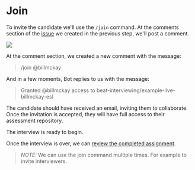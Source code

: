 # Join

To invite the candidate we'll use the `/join` command. At the comments section 
of the [issue](https://github.com/beat-interviewing/example-live/issues/5) we
created in the previous step, we'll post a comment.

![](img/join-candidate.gif)

At the comment section, we created a new comment with the message:

> /join @billmckay

And in a few moments, Bot replies to us with the message:

> Granted @billmckay access to beat-interviewing/example-live-billmckay-esl

The candidate should have received an email, inviting them to collaborate. Once
the invitation is accepted, they will have full access to their assessment 
repository.

The interview is ready to begin. 

Once the interview is over, we can [review the completed assignment]().

> _NOTE:_ We can use the join command multiple times. For example to invite
> interviewers.